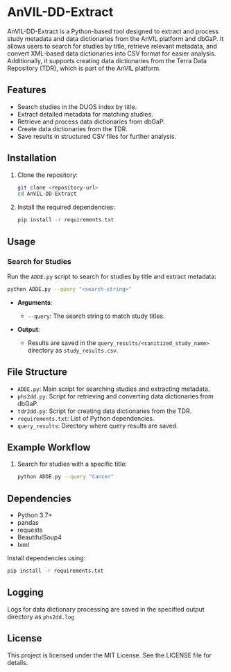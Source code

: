 # AnVIL-DD-Extract

AnVIL-DD-Extract is a Python-based tool designed to extract and process study metadata and data dictionaries from the AnVIL platform and dbGaP. It allows users to search for studies by title, retrieve relevant metadata, and convert XML-based data dictionaries into CSV format for easier analysis. Additionally, it supports creating data dictionaries from the Terra Data Repository (TDR), which is part of the AnVIL platform.

## Features

- Search studies in the DUOS index by title.
- Extract detailed metadata for matching studies.
- Retrieve and process data dictionaries from dbGaP.
- Create data dictionaries from the TDR.
- Save results in structured CSV files for further analysis.

## Installation

1. Clone the repository:
   ```bash
   git clone <repository-url>
   cd AnVIL-DD-Extract
   ```

2. Install the required dependencies:
   ```bash
   pip install -r requirements.txt
   ```

## Usage

### Search for Studies

Run the `ADDE.py` script to search for studies by title and extract metadata:

```bash
python ADDE.py --query "<search-string>"
```

- **Arguments**:
  - `--query`: The search string to match study titles.

- **Output**:
  - Results are saved in the `query_results/<sanitized_study_name>` directory as `study_results.csv`.



## File Structure

- `ADDE.py`: Main script for searching studies and extracting metadata.
- `phs2dd.py`: Script for retrieving and converting data dictionaries from dbGaP.
- `tdr2dd.py`: Script for creating data dictionaries from the TDR.
- `requirements.txt`: List of Python dependencies.
- `query_results`: Directory where query results are saved.

## Example Workflow

1. Search for studies with a specific title:
   ```bash
   python ADDE.py --query "Cancer"
   ```

## Dependencies

- Python 3.7+
- pandas
- requests
- BeautifulSoup4
- lxml

Install dependencies using:
```bash
pip install -r requirements.txt
```

## Logging

Logs for data dictionary processing are saved in the specified output directory as `phs2dd.log`

## License

This project is licensed under the MIT License. See the LICENSE file for details.



